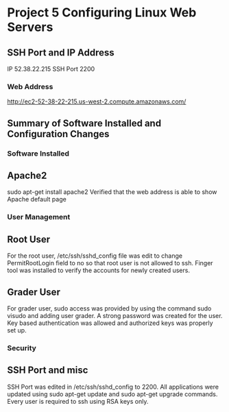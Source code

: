 Project 5 Configuring Linux Web Servers
=======================================

SSH Port and IP Address
-----------------------

IP 52.38.22.215 SSH Port 2200

### Web Address
http://ec2-52-38-22-215.us-west-2.compute.amazonaws.com/

Summary of Software Installed and Configuration Changes
-------------------------------------------------------

### Software Installed

## Apache2
sudo apt-get install apache2
Verified that the web address is able to show Apache  default page

### User Management

## Root User
For the root user, /etc/ssh/sshd_config file was edit to change PermitRootLogin field to no so that root user is not allowed to ssh. Finger tool was installed to verify the accounts for newly created users.

## Grader User
For grader user, sudo access was provided by using the command sudo visudo and adding user grader. A strong password was created for the user. Key based authentication was allowed and authorized keys was properly set up.

### Security

## SSH Port and misc
SSH Port was edited in /etc/ssh/sshd_config to 2200. All applications were updated using sudo apt-get update and sudo apt-get upgrade commands. Every user is required to ssh using RSA keys only.

